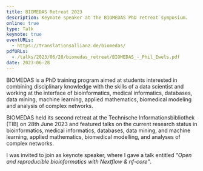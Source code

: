```yaml
---
title: BIOMEDAS Retreat 2023
description: Keynote speaker at the BIOMEDAS PhD retreat symposium.
online: true
type: Talk
keynote: true
eventURLs:
  - https://translationsallianz.de/biomedas/
pdfURLs:
  - /talks/2023/06/28/biomedas_retreat/BIOMEDAS_-_Phil_Ewels.pdf
date: 2023-06-28
---
```


BIOMEDAS is a PhD training program aimed at students interested in combining disciplinary knowledge with the skills of a data scientist and working at the interface of bioinformatics, medical informatics, databases, data mining, machine learning, applied mathematics, biomedical modeling and analysis of complex networks.

BIOMEDAS held its second retreat at the Technische Informationsbibliothek (TIB) on 28th June 2023 and featured talks on the current research status in bioinformatics, medical informatics, databases, data mining, and machine learning, applied mathematics, biomedical modelling, and analyses of complex networks.

I was invited to join as keynote speaker, where I gave a talk entitled _"Open and reproducible bioinformatics with Nextflow & nf-core"_.

